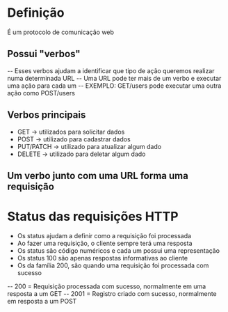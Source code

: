 # Definição

É um protocolo de comunicação web

## Possui "verbos"

-- Esses verbos ajudam a identificar que tipo de ação queremos realizar numa determinada URL
-- Uma URL pode ter mais de um verbo e executar uma ação para cada um
-- EXEMPLO: GET/users pode executar uma outra ação como POST/users

## Verbos principais

- GET -> utilizados para solicitar dados
- POST -> utilizado para cadastrar dados
- PUT/PATCH -> utilizado para atualizar algum dado
- DELETE -> utilizado para deletar algum dado

## Um verbo junto com uma URL forma uma requisição

# Status das requisições HTTP

- Os status ajudam a definir como a requisição foi processada
- Ao fazer uma requisição, o cliente sempre terá uma resposta
- Os status são código numéricos e cada um possui uma representação
- Os status 100 são apenas respostas informativas ao cliente
- Os da família 200, são quando uma requisição foi processada com sucesso

-- 200 = Requisição processada com sucesso, normalmente em uma resposta a um GET
-- 2001 = Registro criado com sucesso, normalmente em resposta a um POST
